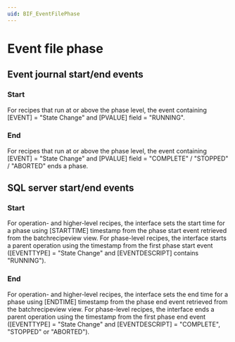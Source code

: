 ```yaml
---
uid: BIF_EventFilePhase
---
```


# Event file phase

## Event journal start/end events

### Start

For recipes that run at or above the phase level, the event containing [EVENT] = "State Change" and [PVALUE] field = "RUNNING".

### End

For recipes that run at or above the phase level, the event containing [EVENT] = "State Change" and [PVALUE] field = "COMPLETE" / "STOPPED" / "ABORTED" ends a phase.

## SQL server start/end events

### Start

For operation- and higher-level recipes, the interface sets the start time for a phase using [STARTTIME] timestamp from the phase start event retrieved from the batchrecipeview view. For phase-level recipes, the interface starts a parent operation using the timestamp from the first phase start event ([EVENTTYPE] = "State Change" and [EVENTDESCRIPT] contains "RUNNING").

### End

For operation- and higher-level recipes, the interface sets the end time for a phase using [ENDTIME] timestamp from the phase end event retrieved from the batchrecipeview view. For phase-level recipes, the interface ends a parent operation using the timestamp from the first phase end event ([EVENTTYPE] = "State Change" and [EVENTDESCRIPT] = "COMPLETE", "STOPPED" or "ABORTED").
